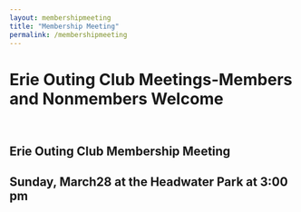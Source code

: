 ```yaml
---
layout: membershipmeeting
title: "Membership Meeting"
permalink: /membershipmeeting
---
```

 

# Erie Outing Club Meetings-Members and Nonmembers Welcome<br><br>   

## **Erie Outing Club Membership Meeting**<br>

## **Sunday, March28 at the Headwater Park at 3:00 pm**<br>


  
  
  

 







  

